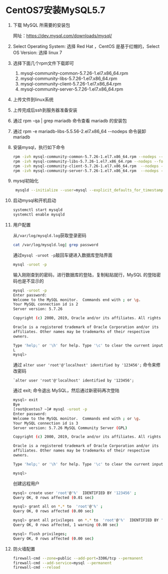 # CentOS7安装MySQL5.7

1. 下载 MySQL 所需要的安装包

   网址：https://dev.mysql.com/downloads/mysql/

2. Select Operating System: 选择 Red Hat ，CentOS 是基于红帽的，Select OS Version: 选择 linux 7

3. 选择下面几个rpm文件下载即可
   1. mysql-community-common-5.7.26-1.el7.x86_64.rpm
   2. mysql-community-libs-5.7.26-1.el7.x86_64.rpm 
   3. mysql-community-client-5.7.26-1.el7.x86_64.rpm  
   4. mysql-community-server-5.7.26-1.el7.x86_64.rpm  

4. 上传文件到linux系统

5. 上传完成后ssh到服务器准备安装

6. 通过 rpm -qa | grep mariadb 命令查看 mariadb 的安装包

7. 通过 rpm -e mariadb-libs-5.5.56-2.el7.x86_64 --nodeps 命令装卸 mariadb

8. 安装mysql，执行如下命令

   ```bash
   rpm -ivh mysql-community-common-5.7.26-1.el7.x86_64.rpm --nodeps --force
   rpm -ivh mysql-community-libs-5.7.26-1.el7.x86_64.rpm --nodeps --force
   rpm -ivh mysql-community-client-5.7.26-1.el7.x86_64.rpm  --nodeps --force
   rpm -ivh mysql-community-server-5.7.26-1.el7.x86_64.rpm  --nodeps --force
   ```

9. mysql初始化

   ```bash
    mysqld --initialize --user=mysql --explicit_defaults_for_timestamp
   ```

10. 启动mysql和开机启动

    ```bash
    systemctl start mysqld
    systemctl enable mysqld
    ```

11. 用户配置

    从`/var/log/mysqld.log`获取登录密码

    ```bash
    cat /var/log/mysqld.log| grep password
    ```

    通过` mysql -uroot -p `敲回车键进入数据库登陆界面

    ```bash
    mysql -uroot -p
    ```

    输入刚刚查到的密码，进行数据库的登陆，复制粘贴就行，MySQL 的登陆密码也是不显示的

    ```bash
    mysql -uroot -p
    Enter password: 
    Welcome to the MySQL monitor.  Commands end with ; or \g.
    Your MySQL connection id is 2
    Server version: 5.7.26
    
    Copyright (c) 2000, 2019, Oracle and/or its affiliates. All rights reserved.
    
    Oracle is a registered trademark of Oracle Corporation and/or its
    affiliates. Other names may be trademarks of their respective
    owners.
    
    Type 'help;' or '\h' for help. Type '\c' to clear the current input statement.
    L
    mysql> 
    ```

    通过 `alter user 'root'@'localhost' identified by '123456';` 命令来修改密码

    ```
    `alter user 'root'@'localhost' identified by '123456';
    ```

    通过 exit; 命令退出 MySQL，然后通过新密码再次登陆

    ```bash
    mysql> exit
    Bye
    [root@centos7 ~]# mysql -uroot -p
    Enter password: 
    Welcome to the MySQL monitor.  Commands end with ; or \g.
    Your MySQL connection id is 3
    Server version: 5.7.26 MySQL Community Server (GPL)
    
    Copyright (c) 2000, 2019, Oracle and/or its affiliates. All rights reserved.
    
    Oracle is a registered trademark of Oracle Corporation and/or its
    affiliates. Other names may be trademarks of their respective
    owners.
    
    Type 'help;' or '\h' for help. Type '\c' to clear the current input statement.
    
    mysql> 
    ```

    创建远程用户

    ```bash
    mysql> create user 'root'@'%'  IDENTIFIED BY '123456' ;
    Query OK, 0 rows affected (0.01 sec)
    
    mysql> grant all on *.* to  'root'@'%' ;
    Query OK, 0 rows affected (0.00 sec)
    
    mysql> grant all privileges  on *.* to  'root'@'%'  IDENTIFIED BY '123456' ;
    Query OK, 0 rows affected, 1 warning (0.00 sec)
    
    mysql> flush privileges;
    Query OK, 0 rows affected (0.00 sec)
    ```

12. 防火墙配置

    ```bash
    firewall-cmd --zone=public --add-port=3306/tcp --permanent
    firewall-cmd --add-service=mysql --permanent
    firewall-cmd --reload
    ```

